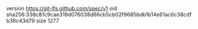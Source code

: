 version https://git-lfs.github.com/spec/v1
oid sha256:338c81c9cae319d076038d66cb5cb02f9685bdb1b14e61ac6c38cdfb36c43d79
size 1277
